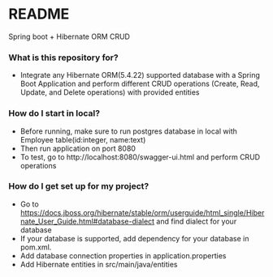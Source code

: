 # README #

Spring boot + Hibernate ORM CRUD

### What is this repository for? ###

* Integrate any Hibernate ORM(5.4.22) supported database with a Spring Boot Application and perform different CRUD operations (Create, Read, Update, and Delete operations) with provided entities

### How do I start in local? ###

* Before running, make sure to run postgres database in local with Employee table(id:integer, name:text)
* Then run application on port 8080
* To test, go to http://localhost:8080/swagger-ui.html and perform CRUD operations

### How do I get set up for my project? ###

* Go to https://docs.jboss.org/hibernate/stable/orm/userguide/html_single/Hibernate_User_Guide.html#database-dialect and find dialect for your database
* If your database is supported, add dependency for your database in pom.xml. 
* Add database connection properties in application.properties
* Add Hibernate entities in src/main/java/entities